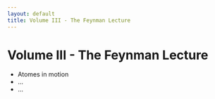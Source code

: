 ```yaml
---
layout: default
title: Volume III - The Feynman Lecture
---
```


# Volume III - The Feynman Lecture

* Atomes in motion 
* ...
* ...

